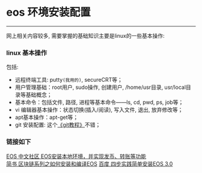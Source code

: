# eos 环境安装配置
-----------------

网上相关内容较多, 需要掌握的基础知识主要是linux的一些基本操作:
### linux 基本操作
包括: <br>
* 远程终端工具: putty`(我用的)`, secureCRT等；
* 用户管理基础：root用户, sudo操作, 创建用户, /home/usr目录, usr/local目录等基础概念；
* 基本命令：包括文件, 路径, 进程等基本命令——ls, cd, pwd, ps, job等；
* vi 编辑器基本操作：状态切换(插入/阅读), 写入文件, 退出, 放弃修改等；
* apt基本操作：apt-get等；
* git 安装配置: 这个[《git教程》](https://www.liaoxuefeng.com/wiki/0013739516305929606dd18361248578c67b8067c8c017b000)不错；

### 链接如下
[EOS 中文社区 EOS安装本地环境，并实现发币、转账等功能](https://eosfans.io/topics/333) <br>
[简书 区块链系列之如何安装和编译EOS](https://www.jianshu.com/p/26b55a665c22)
[百度 四步实践简单安装EOS 3.0](https://baijiahao.baidu.com/s?id=1596544707170922674&wfr=spider&for=pc)
